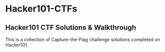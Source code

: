 # Hacker101-CTFs
## Hacker101 CTF Solutions & Walkthrough
This is a collection of Capture-the-Flag challenge solutions completed on Hacker101.

